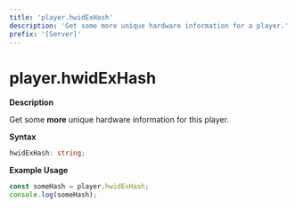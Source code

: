```yaml
---
title: 'player.hwidExHash'
description: 'Get some more unique hardware information for a player.'
prefix: '[Server]'
---
```


# player.hwidExHash

**Description**

Get some **more** unique hardware information for this player.

**Syntax**

```ts
hwidExHash: string;
```

**Example Usage**

```js
const someHash = player.hwidExHash;
console.log(someHash);
```
